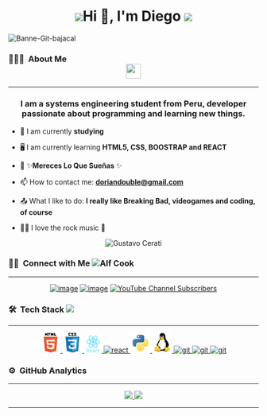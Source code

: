 <h1 align="center"><img height="40" src="https://media.tenor.com/8Y1OBCtpf4AAAAAi/spider-man-no-way-home-marvel-studios.gif">Hi 👋, I'm Diego <img height="40" src="https://media.tenor.com/ffcZksXYzP8AAAAi/femioso-spiderman.gif"></h1>

![Banne-Git-bajacal](https://github.com/DorgoTxt/DorgoTxt/assets/165108758/b29b4259-9b5e-425b-aeae-c1594af28a54)
### 👨🏻‍💻 &nbsp;About Me <img height="30" width="30" src="https://media.tenor.com/PFxbaGl8akMAAAAi/elon-elon-musk.gif" style="display: block; margin: 0 auto;"> 
-----

<h3 align="center">I am a systems engineering student from Peru,  developer passionate about programming and learning new things.</h3>

- 🔌 I am currently **studying**

- 🖥 I am currently learning **HTML5, CSS, BOOSTRAP and REACT**

- 🧲  ✨**Mereces Lo Que Sueñas** ✨

- 📫 How to contact me: **doriandouble@gmail.com**

- 📤 What I like to do: **I really like Breaking Bad, videogames and coding, of course**
- 👨‍🎤 I love the rock music 🎸
  
<div align="center" style="text-align: center;">
    <img src="https://media1.tenor.com/m/InzN6A4-D3cAAAAC/gustavo-cerati.gif" alt="Gustavo Cerati" style="width: 740px; height: auto;">
</div>



### 🤝🏻 &nbsp;Connect with Me  <img src="https://media.tenor.com/0haelGO2LGEAAAAi/alf-waiter.gif" alt="Alf Cook" height="30" width="30">   
-----

<div align="center">

<a target="_blank">
  
[![image](https://img.shields.io/badge/Instagram-2347D7?style=for-the-badge&logo=instagram&logoColor=white)](https://www.instagram.com/diego.float/)
[![image](https://img.shields.io/badge/Gmail-D14836?style=for-the-badge&logo=gmail&logoColor=white)](mailto:produtor.doriandouble@gmail.com)
[![YouTube Channel Subscribers](https://img.shields.io/badge/SUSBRIBETE-A4321A?style=for-the-badge&logo=youtube)](https://youtube.com/@Dorgo-qk8sw?si=IjV3JYdvk1yJLUOx)

</a>

</div>

### 🛠 &nbsp;Tech Stack      <img height="40" src="https://media.tenor.com/tCKYdE2gwlcAAAAi/spider-man-marvel-future-revolution.gif">
-----

<p align="center"> 
  <a href="https://www.w3.org/html/" target="_blank"> 
    <img src="https://raw.githubusercontent.com/devicons/devicon/master/icons/html5/html5-original-wordmark.svg" alt="html5" width="40" height="40"/> 
  </a> 
  <a href="https://www.w3schools.com/css/" target="_blank"> 
    <img src="https://raw.githubusercontent.com/devicons/devicon/master/icons/css3/css3-original-wordmark.svg" alt="css3" width="40" height="40"/> 
  </a> 
  <a href="https://reactjs.org/" target="_blank" rel="noreferrer"> <img src="https://raw.githubusercontent.com/devicons/devicon/master/icons/react/react-original-wordmark.svg" alt="react" width="35" height="35"/>
  </a>
  <a href="https://reactjs.org/" target="_blank" rel="noreferrer"> <img src="https://www.svgrepo.com/show/303293/bootstrap-4-logo.svg" alt="react" width="35" height="35"/>
  </a>
  <a href="https://www.python.org" target="_blank"> 
    <img src="https://raw.githubusercontent.com/devicons/devicon/master/icons/python/python-original.svg" alt="python" width="40" height="40"/> 
  </a>  
  <a href="https://www.linux.org/" target="_blank"> 
    <img src="https://raw.githubusercontent.com/devicons/devicon/master/icons/linux/linux-original.svg" alt="linux" width="40" height="40"/> 
  </a> 
  <a href="https://git-scm.com/" target="_blank"> 
    <img src="https://www.vectorlogo.zone/logos/git-scm/git-scm-icon.svg" alt="git" width="36" height="36"/> 
  </a>
  <a href="https://www.java.com/es/" target="_blank"> 
    <img src="https://www.vectorlogo.zone/logos/java/java-icon.svg" alt="git" width="36" height="36"/> 
  </a>
  <a href="https://www.arduino.cc/" target="_blank"> 
    <img src="https://www.vectorlogo.zone/logos/arduino/arduino-icon.svg" alt="git" width="40" height="40"/> 
  </a>
</p>

### ⚙️ &nbsp;GitHub Analytics
-----
<p align="center">
  <a href="https://github.com/DorgoTxt">
    <img height="165em" src="https://github-readme-stats-eight-theta.vercel.app/api/top-langs/?username=DorgoTxt&layout=compact&langs_count=8&theme=algolia"/>
  </a>
  <a href="https://github.com/DorgoTxt">
    <img height="170em" src="https://github-readme-stats.vercel.app/api?username=DorgoTxt&show_icons=true&theme=algolia"/>
  </a>
</p>



-----

